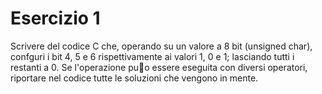 # Esercizio 1
Scrivere del codice C che, operando su un valore a 8 bit (unsigned char), confguri i bit 4, 5 e 6 rispettivamente ai valori 1, 0 e 1; lasciando tutti i restanti a 0. Se l'operazione puo essere
eseguita con diversi operatori, riportare nel codice tutte le soluzioni che vengono in mente.
